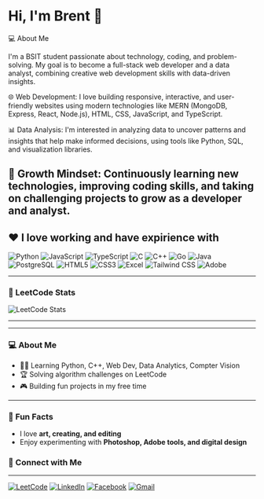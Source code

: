 # Hi, I'm Brent 👋

💻 About Me

I'm a BSIT student passionate about technology, coding, and problem-solving. My goal is to become a full-stack web developer and a data analyst, combining creative web development skills with data-driven insights.

🌐 Web Development: I love building responsive, interactive, and user-friendly websites using modern technologies like MERN (MongoDB, Express, React, Node.js), HTML, CSS, JavaScript, and TypeScript.

📊 Data Analysis: I'm interested in analyzing data to uncover patterns and insights that help make informed decisions, using tools like Python, SQL, and visualization libraries.

🚀 Growth Mindset: Continuously learning new technologies, improving coding skills, and taking on challenging projects to grow as a developer and analyst.
---

## ❤️ I love working and have expirience with

![Python](https://img.shields.io/badge/Python-3776AB?style=for-the-badge&logo=Python&logoColor=white)
![JavaScript](https://img.shields.io/badge/JavaScript-F7DF1E?style=for-the-badge&logo=JavaScript&logoColor=black)
![TypeScript](https://img.shields.io/badge/TypeScript-3178C6?style=for-the-badge&logo=TypeScript&logoColor=white)
![C](https://img.shields.io/badge/C-00599C?style=for-the-badge&logo=c&logoColor=white)
![C++](https://img.shields.io/badge/C++-00599C?style=for-the-badge&logo=C%2B%2B&logoColor=white)
![Go](https://img.shields.io/badge/Go-00ADD8?style=for-the-badge&logo=Go&logoColor=white)
![Java](https://img.shields.io/badge/Java-007396?style=for-the-badge&logo=Java&logoColor=white)
![PostgreSQL](https://img.shields.io/badge/PostgreSQL-336791?style=for-the-badge&logo=PostgreSQL&logoColor=white)
![HTML5](https://img.shields.io/badge/HTML5-E34F26?style=for-the-badge&logo=HTML5&logoColor=white)
![CSS3](https://img.shields.io/badge/CSS3-1572B6?style=for-the-badge&logo=CSS3&logoColor=white)
![Excel](https://img.shields.io/badge/Excel-217346?style=for-the-badge&logo=microsoft-excel&logoColor=white)
![Tailwind CSS](https://img.shields.io/badge/Tailwind_CSS-38B2AC?style=for-the-badge&logo=tailwind-css&logoColor=white)
![Adobe](https://img.shields.io/badge/Adobe-FF0000?style=for-the-badge&logo=adobe&logoColor=white)


---

### 📝 LeetCode Stats

![LeetCode Stats](https://leetcard.jacoblin.cool/brentskie?theme=dark&font=Fira%20Code)

---



---

### 💻 About Me
- 👨‍💻 Learning Python, C++, Web Dev, Data Analytics, Compter Vision
- 🏆 Solving algorithm challenges on LeetCode  
- 🎮 Building fun projects in my free time
  
---

### 🎨 Fun Facts
- I love **art, creating, and editing**  
- Enjoy experimenting with **Photoshop, Adobe tools, and digital design**
### 🔗 Connect with Me

---

[![LeetCode](https://img.shields.io/badge/LeetCode-000000?style=for-the-badge&logo=LeetCode&logoColor=orange)](https://leetcode.com/u/brentskie/)
[![LinkedIn](https://img.shields.io/badge/LinkedIn-0A66C2?style=for-the-badge&logo=LinkedIn&logoColor=white)](https://www.linkedin.com/in/brent-luwi-casas-50b002380/)
[![Facebook](https://img.shields.io/badge/Facebook-1877F2?style=for-the-badge&logo=Facebook&logoColor=white)](https://www.facebook.com/lateus.rigour)
[![Gmail](https://img.shields.io/badge/Gmail-D14836?style=for-the-badge&logo=gmail&logoColor=white)](mailto:brentcasas0517@gmail.com)



